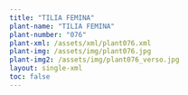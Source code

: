 ```yaml
---
title: "TILIA FEMINA"
plant-name: "TILIA FEMINA"
plant-number: "076"
plant-xml: /assets/xml/plant076.xml
plant-img: /assets/img/plant076.jpg
plant-img2: /assets/img/plant076_verso.jpg
layout: single-xml
toc: false
---
```

